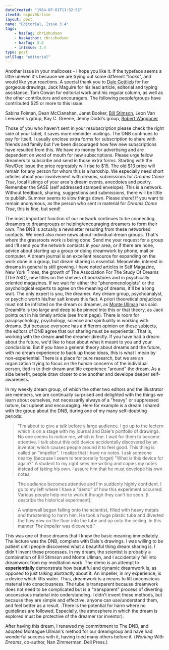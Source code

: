 ```yaml
---
dateCreated: "1984-07-01T11:32:52"
itemId: bcpov6krfise
layout: post
name: "Editorial, Issue 3.4"
tags:
    - hasTag: chrishudson
    - hasAuthor: chrishudson
    - hasTag: 3.4
    - inIssue: 3.4
type: post
urlSlug: "editorial"
---
```


Another issue in your mailboxes - I hope you like it. If the typeface seems a little uneven it's because we are trying out some different "looks", and would like your reactions. A special thank you to [Dale Gottlieb](../@dalegottlieb) for her gorgeous drawings, Jack Maguire for his lead article, editorial and typing assistance, Tom Cowan for editorial work and his regular column, as well as the other contributors and encouragers. The following people/groups have contributed $25 or more to this issue:

Sabina Folman, Dean McClanahan, Janet Booker, [Bill Stimson](../@billstimson), Leon Van Leeuwen's group, Kay C. Greene, Jenny Dodd's group, [Robert Waggoner](../@robertwaggoner)

Those of you who haven't sent in your resubscription please check the right side of your label, it saves more reminder mailings. The DNB continues to pay for itself. I usually enclose extra forms for subscription to share with friends and family but I've been discouraged how few new subscriptions have resulted from this. We have no money for advertising and are dependent on word of mouth for new subscriptions. Please urge fellow dreamers to subscribe and send in those extra forms. Starting with the Nov/Dec issue the price regretably will rise to $15. The old $13 price will remain for any person for whom this is a hardship. We especially need short articles about your involvement with dreams, submissions for _Dreams Come True_, local listings of your area's dream events, anecdotes and poetry. Remember the SASE (self addressed stamped envelope). This is a network. Without feedback, sharing, suggestions and submissions, there will be little to publish. Summer seems to slow things down. Please share! If you want to remain anonymous, as the person who sent in material for _Dreams Come True_, this is fine, but send!

The most important function of our network continues to be connecting dreamers to dreamgroups or helping/encouraging dreamers to form their own. The DNB is actually a newsletter resulting from these networked contacts. We need also more news about individual dream groups. That's where the grassroots work is being done. Send me your request for a group and I'll send you the network contacts in your area, or if there are none, advice about starting up a group or doing dreamwork by phone, mail or computer. A dream journal is an excellent resource for expanding on the work done in a group, but dream sharing is essential. Meanwhile, interest in dreams in general is still growing. I have noted articles in Self Magazine, New York Times, the growth of The Association For The Study Of Dreams (The ASD), new titles on the shelves of bookstores and in psychically oriented magazines. If we wait for either the "phenomenologists" or the psychological experts to agree on the meaning of dreams, it'll be a long wait. The only expert is you, the dreamer. Any dream group, psychoanalyst, or psychic worth his/her salt knows this fact. A priori theoretical prejudices must not be inflicted on the dream or dreamer, as [Monte Ullman](../@montagueullman) has said. Dreamlife is too large and deep to be pinned into this or that theory, as Jack points out in his timely article (see front page). There is room for parapsychology, psychology, science and spirituality in working with dreams. But because everyone has a different opinion on these subjects, the editors of DNB agree that our sharing must be experiential. That is, working with the dream **and** the dreamer directly. If you have had a dream about the future, we'd like to hear about what it meant to you and your conclusions. But if you have a general theory about dreams and the future, with no dream experience to back up those ideas, this is what I mean by non-experiential. There is a place for pure research, but we are an organization trying to focus on the human concerns of the individual person, tied in to their dream and life experience "around" the dream. As a side benefit, people draw closer to one another and develope deeper self-awareness.

In my weekly dream group, of which the other two editors and the illustrator are members, we are continually surprised and delighted with the things we learn about ourselves, not necessarily always of a "heavy" or suppressed nature, but upbeat and encouraging. Here for example is a dream I shared with the group about the DNB, during one of my many self-doubting periods:

> "I'm about to give a talk before a large audience. I go up to the lectern which is on a stage with my journal and Dale's portfolio of drawings. No one seems to notice me, which is fine. I wait for them to become attentive. I talk about this odd device accidentally discovered by an inventor, which causes people around it to feel good. This thing is called an "impeller". I realize that I have no notes. I ask someone nearby (because I seem to temporarily forget) "What is this device for again?" A student to my right sees me writing and copies my notes instead of taking his own. I assure him that he must develope his own notes.

> The audience becomes attentive and I'm suddenly highly confident. I go to my left where I have a "demo" of how this experiment occurred. Various people help me to work it though they can't be seen. [I describe the historical experiment]:

> A waterwall began falling onto the scientist, filled with heavy metals and threatening to harm him. He took a huge plastic tube and diverted the flow now on the floor into the tube and up onto the ceiling. In this manner _The Impeller_ was dicovered."

This was one of those dreams that I knew the basic meaning immediately. The lecture was the DNB, complete with Dale's drawings. I was willing to be patient until people discovered what a beautiful thing dream sharing is. I didn't invent these processes. In my dream, the scientist is probably a combination of Bill Stimson and Monte Ullman, and I accidentally fell into dreamwork from my meditation work. The demo is an attempt to **experientially** demonstrate how beautiful and dynamic dreamwork is, as opposed to just talking abstractly about it. An impeller, in my experience, is a device which lifts water. Thus, dreamwork is a means to lift unconscious material into consciousness. The tube is transparent because dreamwork does not need to be complicated but is a "transparent" process of diverting unconscious material into understanding. I didn't invent these methods, but because they are simple and effective, anyone can use/understand them, and feel better as a result. .There is the potential for harm where no guidelines are followed. Especially, the atmosphere in which the dream is explored must be protective of the dreamer (or inventor).

After having this dream, I renewed my committment to The DNB, and adopted Montague Ullman's method for our dreamgroup and have had wonderful success with it, having tried many others before it. (_Working With Dreams_, co-author, Nan Zimmerman. Dell Press.)
